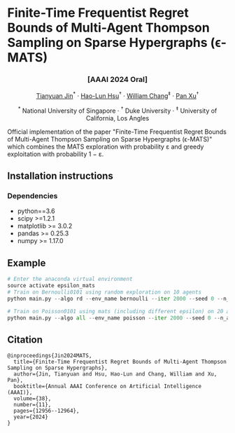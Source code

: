# Finite-Time Frequentist Regret Bounds of Multi-Agent Thompson Sampling on Sparse Hypergraphs (ϵ-MATS)

### <p align="center">[AAAI 2024 Oral]</p>

<p align="center">
  <a href="https://tianyuanjin.github.io/">Tianyuan Jin</a><sup>*</sup> ·
  <a href="https://hlhsu.github.io/">Hao-Lun Hsu</a><sup>†</sup> ·
  <a href="https://williamc.me/">William Chang</a><sup>‡</sup> ·
  <a href="https://panxulab.github.io/">Pan Xu</a><sup>†</sup>
</p>
<p align="center">
<sup>*</sup> National University of Singapore ·
<sup>†</sup> Duke University ·
<sup>‡</sup> University of California, Los Angles
</p>



Official implementation of the paper "Finite-Time Frequentist Regret Bounds of Multi-Agent Thompson Sampling on Sparse Hypergraphs (ϵ-MATS)" which combines the MATS exploration with probability ε and greedy exploitation with probability 1 − ε.


## Installation instructions


### Dependencies
- python==3.6
- scipy >=1.2.1
- matplotlib >= 3.0.2
- pandas >= 0.25.3
- numpy >= 1.17.0



## Example

```python
# Enter the anaconda virtual environment
source activate epsilon_mats
# Train on Bernoulli0101 using random exploration on 10 agents
python main.py --algo rd --env_name bernoulli --iter 2000 --seed 0 --n_agents 10

# Train on Poisson0101 using mats (including different epsilon) on 20 agents
python main.py --algo all --env_name poisson --iter 2000 --seed 0 --n_agents 20
```
## Citation
```
@inproceedings{Jin2024MATS,
  title={Finite-Time Frequentist Regret Bounds of Multi-Agent Thompson Sampling on Sparse Hypergraphs},
  author={Jin, Tianyuan and Hsu, Hao-Lun and Chang, William and Xu, Pan},
  booktitle={Annual AAAI Conference on Artificial Intelligence (AAAI)},
  volume={38},
  number={11},
  pages={12956--12964},
  year={2024}
}
```




